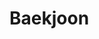 # Baekjoon
<div align="center>
코린이 탈출기❤️
![KakaoTalk_20220623_185434982](https://user-images.githubusercontent.com/93467085/178136941-675d45f1-e2d1-402d-a35a-adce53c69fc7.png)
            </div> 
